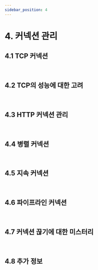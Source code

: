 ```yaml
---
sidebar_position: 4
---
```


# 4. 커넥션 관리

## 4.1 TCP 커넥션

<br/>

## 4.2 TCP의 성능에 대한 고려

<br/>

## 4.3 HTTP 커넥션 관리

<br/>

## 4.4 병렬 커넥션

<br/>

## 4.5 지속 커넥션

<br/>

## 4.6 파이프라인 커넥션

<br/>

## 4.7 커넥션 끊기에 대한 미스터리

<br/>

## 4.8 추가 정보
